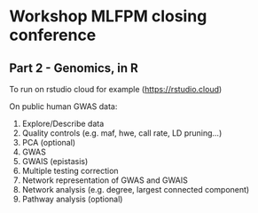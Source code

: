 # Workshop MLFPM closing conference

## Part 2 - Genomics, in R

To run on rstudio cloud for example (https://rstudio.cloud)

On public human GWAS data:

1. Explore/Describe data
2. Quality controls (e.g. maf, hwe, call rate, LD pruning...)
3. PCA (optional)
4. GWAS
5. GWAIS (epistasis)
6. Multiple testing correction
7. Network representation of GWAS and GWAIS
8. Network analysis (e.g. degree, largest connected component)
9. Pathway analysis (optional)
